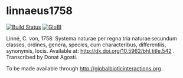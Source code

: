 # linnaeus1758
[![Build Status](https://travis-ci.com/globalbioticinteractions/linnaeus1758.svg)](https://travis-ci.com/globalbioticinteractions/linnaeus1758) [![GloBI](http://api.globalbioticinteractions.org/interaction.svg?accordingTo=globi:globalbioticinteractions/linnaeus1758)](http://globalbioticinteractions.org/?accordingTo=globi:globalbioticinteractions/linnaeus1758)

Linné, C. von, 1758. Systema naturae per regna tria naturae secundum classes, ordines, genera, species, cum characteribus, differentiis, synonymis, locis. Available at: http://dx.doi.org/10.5962/bhl.title.542 . Transcribed by Donat Agosti. 

To be made available through http://globalbioticinteractions.org .
